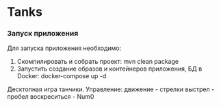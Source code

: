 
# Tanks

### Запуск приложения

Для запуска приложения необходимо:
1. Скомпилировать и собрать проект: mvn clean package
2. Запустить создание образов и контейнеров приложения, БД в Docker: docker-compose up -d

Десктопная игра танчики. 
Управление: 
движение - стрелки
выстрел - пробел
воскреситься - Num0
